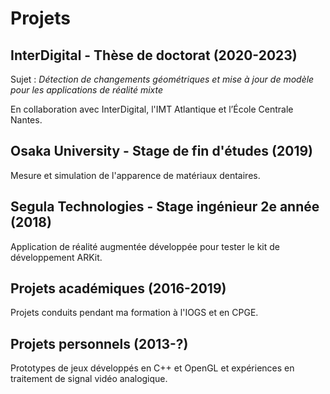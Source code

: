 # Projets
## InterDigital - Thèse de doctorat (2020-2023)

Sujet : *Détection de changements géométriques et mise à jour de modèle pour les applications de réalité mixte*

En collaboration avec InterDigital, l'IMT Atlantique et l’École Centrale Nantes.

## Osaka University - Stage de fin d'études (2019)
Mesure et simulation de l'apparence de matériaux dentaires.

## Segula Technologies - Stage ingénieur 2e année (2018)
Application de réalité augmentée développée pour tester le kit de développement ARKit.

## Projets académiques (2016-2019)
Projets conduits pendant ma formation à l'IOGS et en CPGE.

## Projets personnels (2013-?)
Prototypes de jeux développés en C++ et OpenGL et expériences en traitement de signal vidéo analogique.
